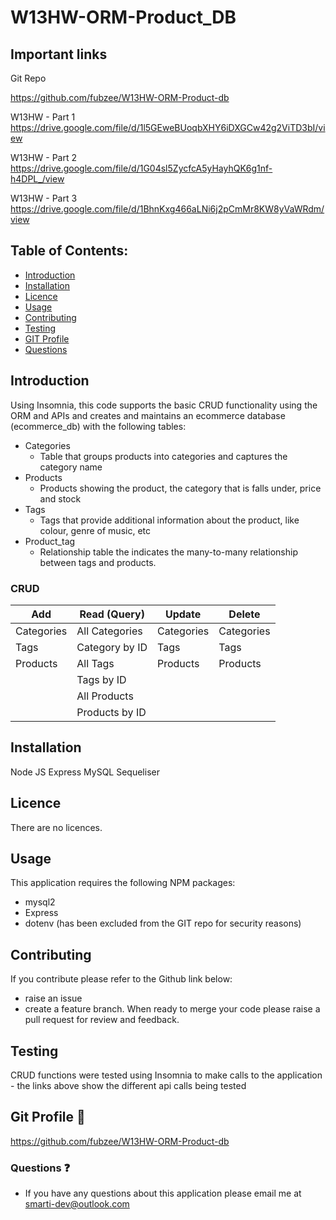 # W13HW-ORM-Product_DB
## Important links

Git Repo

https://github.com/fubzee/W13HW-ORM-Product-db

W13HW - Part 1 
https://drive.google.com/file/d/1l5GEweBUoqbXHY6iDXGCw42g2ViTD3bI/view

W13HW - Part 2 
https://drive.google.com/file/d/1G04sl5ZycfcA5yHayhQK6g1nf-h4DPL_/view

W13HW - Part 3 
https://drive.google.com/file/d/1BhnKxg466aLNi6j2pCmMr8KW8yVaWRdm/view


## Table of Contents: 

* [Introduction](#Introduction)
* [Installation](#Installation)
* [Licence](#Licence)
* [Usage](#usage)
* [Contributing](#contributing)
* [Testing](#Testing)
* [GIT Profile](#gitprofile)
* [Questions](#questions)

## Introduction

Using Insomnia, this code supports the basic CRUD functionality using the ORM and APIs and creates and maintains an ecommerce database (ecommerce_db) with the following tables: 

- Categories
  - Table that groups products into categories and captures the category name
- Products
  - Products showing the product, the category that is falls under, price and stock    
- Tags
  - Tags that provide additional information about the product, like colour, genre of music, etc  
- Product_tag
  - Relationship table the indicates the many-to-many relationship between tags and products.

### CRUD

|      Add      |         Read  (Query)         |      Update     |      Delete      |  
|---------------| ------------------------------|-----------------|------------------|
|  Categories   |   All Categories              |   Categories    |     Categories   |
|  Tags         |   Category by ID              |   Tags          |      Tags        |
|  Products     |   All Tags                    |   Products      |     Products     |
|               |   Tags by ID                  |                 |                  |
|               |   All Products                |                 |                  |
|               |   Products by ID              |                 |                  |



## Installation

Node JS
Express
MySQL
Sequeliser

## Licence

There are no licences.

## Usage

This application requires the following NPM packages:

- mysql2 
- Express
- dotenv (has been excluded from the GIT repo for security reasons)


## Contributing

 If you contribute please refer to the Github link below:
 - raise an issue 
 - create a feature branch. 
 When ready to merge your code please raise a pull request for review and feedback.

## Testing

CRUD functions were tested using Insomnia to make calls to the application - the links above show the different api calls being tested
   

## Git Profile  :link:

https://github.com/fubzee/W13HW-ORM-Product-db


### Questions :question:

* If you have any questions about this application please email me at smarti-dev@outlook.com
